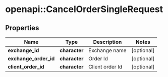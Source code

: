 # openapi::CancelOrderSingleRequest

## Properties
Name | Type | Description | Notes
------------ | ------------- | ------------- | -------------
**exchange_id** | **character** | Exchange name | [optional] 
**exchange_order_id** | **character** | Order Id | [optional] 
**client_order_id** | **character** | Client order Id | [optional] 


